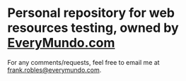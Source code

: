 <h1>Personal repository for web resources testing, owned by <a href="https://www.everymundo.com/"> EveryMundo.com </a></h1>
<p>For any comments/requests, feel free to email me at <a href="mailto:frank.robles@everymundo.com"> frank.robles@everymundo.com</a>.</p>

